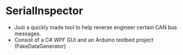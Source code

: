 # SerialInspector

- Just a quickly made tool to help reverse engineer certain CAN bus messages.
- Consist of a C# WPF GUI and an Arduino testbed project (FakeDataGenerator)